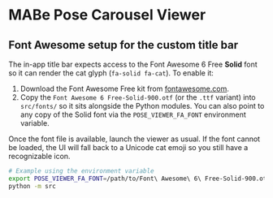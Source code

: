 # MABe Pose Carousel Viewer

## Font Awesome setup for the custom title bar

The in-app title bar expects access to the Font Awesome 6 Free **Solid** font so it can render the cat glyph (`fa-solid fa-cat`). To enable it:

1. Download the Font Awesome Free kit from [fontawesome.com](https://fontawesome.com/download).
2. Copy the `Font Awesome 6 Free-Solid-900.otf` (or the `.ttf` variant) into `src/fonts/` so it sits alongside the Python modules. You can also point to any copy of the Solid font via the `POSE_VIEWER_FA_FONT` environment variable.

Once the font file is available, launch the viewer as usual. If the font cannot be loaded, the UI will fall back to a Unicode cat emoji so you still have a recognizable icon.

```bash
# Example using the environment variable
export POSE_VIEWER_FA_FONT=/path/to/Font\ Awesome\ 6\ Free-Solid-900.otf
python -m src
```
